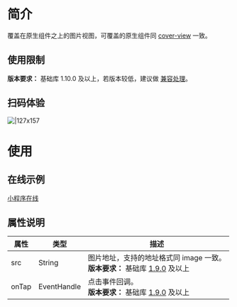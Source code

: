 
# 简介
覆盖在原生组件之上的图片视图，可覆盖的原生组件同  [cover-view](https://opendocs.alipay.com/mini/component/cover-view) 一致。

## 使用限制
**版本要求：** 基础库 1.10.0 及以上，若版本较低，建议做 [兼容处理](https://opendocs.alipay.com/mini/framework/compatibility)。

## 扫码体验
![|127x157](https://gw.alipayobjects.com/mdn/rms_d929c6/afts/img/A*JFj2RaJ7iKEAAAAAAAAAAABjARQnAQ#align=left&display=inline&height=157&margin=%5Bobject%20Object%5D&originHeight=1906&originWidth=1540&status=done&style=none&width=127)

# 使用

## 在线示例

[小程序在线](https://opendocs.alipay.com/openbox/mini/opendocs/basic-component?view=preview&defaultPage=pages/cover-view/index&defaultOpenedFiles=pages/cover-view/index&theme=light) 


## 属性说明
| **属性** | **类型** | **描述** |
| --- | --- | --- |
| src | String | 图片地址，支持的地址格式同 image 一致。<br />**版本要求：** 基础库 [1.9.0](https://opendocs.alipay.com/mini/framework/compatibility) 及以上 |
| onTap | EventHandle | 点击事件回调。<br />**版本要求：** 基础库 [1.9.0](https://opendocs.alipay.com/mini/framework/compatibility) 及以上 |
